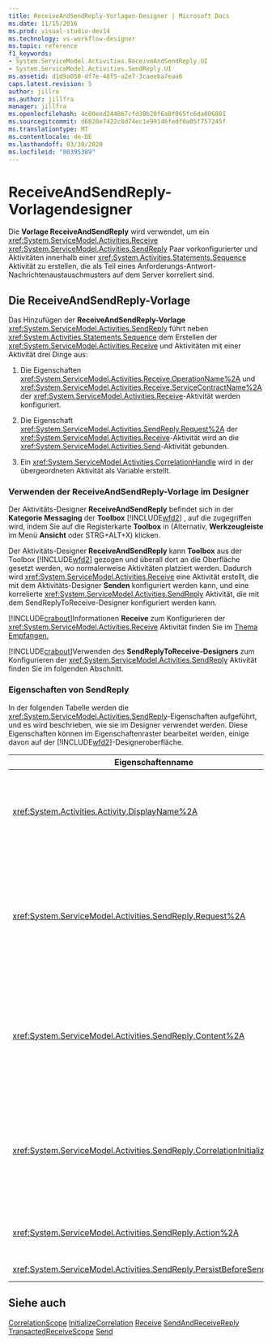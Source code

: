 ```yaml
---
title: ReceiveAndSendReply-Vorlagen-Designer | Microsoft Docs
ms.date: 11/15/2016
ms.prod: visual-studio-dev14
ms.technology: vs-workflow-designer
ms.topic: reference
f1_keywords:
- System.ServiceModel.Activities.ReceiveAndSendReply.UI
- System.ServiceModel.Activities.SendReply.UI
ms.assetid: d1d9a058-df7e-48f5-a2e7-3caeeba7eaa6
caps.latest.revision: 5
author: jillre
ms.author: jillfra
manager: jillfra
ms.openlocfilehash: 4c00eed244867cfd38b20f6a8f065fc6da006801
ms.sourcegitcommit: d6828e7422c8d74ec1e99146fedf0a05f757245f
ms.translationtype: MT
ms.contentlocale: de-DE
ms.lasthandoff: 03/30/2020
ms.locfileid: "80395389"
---
```

# <a name="receiveandsendreply-template-designer"></a>ReceiveAndSendReply-Vorlagendesigner
Die **Vorlage ReceiveAndSendReply** wird verwendet, um ein <xref:System.ServiceModel.Activities.Receive> <xref:System.ServiceModel.Activities.SendReply> Paar vorkonfigurierter und Aktivitäten innerhalb einer <xref:System.Activities.Statements.Sequence> Aktivität zu erstellen, die als Teil eines Anforderungs-Antwort-Nachrichtenaustauschmusters auf dem Server korreliert sind.

## <a name="the-receiveandsendreply-template"></a>Die ReceiveAndSendReply-Vorlage
 Das Hinzufügen der **ReceiveAndSendReply-Vorlage** <xref:System.ServiceModel.Activities.SendReply> führt neben <xref:System.Activities.Statements.Sequence> dem Erstellen der <xref:System.ServiceModel.Activities.Receive> und Aktivitäten mit einer Aktivität drei Dinge aus:

1. Die Eigenschaften <xref:System.ServiceModel.Activities.Receive.OperationName%2A> und <xref:System.ServiceModel.Activities.Receive.ServiceContractName%2A> der <xref:System.ServiceModel.Activities.Receive>-Aktivität werden konfiguriert.

2. Die Eigenschaft <xref:System.ServiceModel.Activities.SendReply.Request%2A> der <xref:System.ServiceModel.Activities.Receive>-Aktivität wird an die <xref:System.ServiceModel.Activities.Send>-Aktivität gebunden.

3. Ein <xref:System.ServiceModel.Activities.CorrelationHandle> wird in der übergeordneten Aktivität als Variable erstellt.

### <a name="using-the-receiveandsendreply-template-designer"></a>Verwenden der ReceiveAndSendReply-Vorlage im Designer
 Der Aktivitäts-Designer **ReceiveAndSendReply** befindet sich in der **Kategorie Messaging** der **Toolbox** [!INCLUDE[wfd2](../includes/wfd2-md.md)] , auf die zugegriffen wird, indem Sie auf die Registerkarte **Toolbox** in (Alternativ, **Werkzeugleiste** im Menü **Ansicht** oder STRG+ALT+X) klicken.

 Der Aktivitäts-Designer **ReceiveAndSendReply** kann **Toolbox** aus der Toolbox [!INCLUDE[wfd2](../includes/wfd2-md.md)] gezogen und überall dort an die Oberfläche gesetzt werden, wo normalerweise Aktivitäten platziert werden. Dadurch wird <xref:System.ServiceModel.Activities.Receive> eine Aktivität erstellt, die mit dem Aktivitäts-Designer **Senden** konfiguriert werden kann, und eine korrelierte <xref:System.ServiceModel.Activities.SendReply> Aktivität, die mit dem SendReplyToReceive-Designer konfiguriert werden kann.

 [!INCLUDE[crabout](../includes/crabout-md.md)]Informationen **Receive** zum Konfigurieren der <xref:System.ServiceModel.Activities.Receive> Aktivität finden Sie im [Thema Empfangen.](../workflow-designer/receive-activity-designer.md)

 [!INCLUDE[crabout](../includes/crabout-md.md)]Verwenden des **SendReplyToReceive-Designers** zum Konfigurieren der <xref:System.ServiceModel.Activities.SendReply> Aktivität finden Sie im folgenden Abschnitt.

### <a name="properties-of-sendreply"></a>Eigenschaften von SendReply
 In der folgenden Tabelle werden die <xref:System.ServiceModel.Activities.SendReply>-Eigenschaften aufgeführt, und es wird beschrieben, wie sie im Designer verwendet werden. Diese Eigenschaften können im Eigenschaftenraster bearbeitet werden, einige davon auf der [!INCLUDE[wfd2](../includes/wfd2-md.md)]-Designeroberfläche.

|                               Eigenschaftenname                                | Erforderlich |                                                                                                                                                                                                                                                                                                                                                      Verwendung                                                                                                                                                                                                                                                                                                                                                       |
|----------------------------------------------------------------------------|----------|------------------------------------------------------------------------------------------------------------------------------------------------------------------------------------------------------------------------------------------------------------------------------------------------------------------------------------------------------------------------------------------------------------------------------------------------------------------------------------------------------------------------------------------------------------------------------------------------------------------------------------------------------------------------------------------------------------------|
|              <xref:System.Activities.Activity.DisplayName%2A>              |  False   |                                                                                                                                                                                            Der optionale Anzeigename der <xref:System.ServiceModel.Activities.SendReply>-Aktivität. Der Standardname lautet SendReplyToReceive.<br /><br /> Obwohl die Verwendung eines nicht standardmäßigen Werts für den benutzerfreundlichen <xref:System.Activities.Activity.DisplayName%2A> nicht zwingend erforderlich ist, wird empfohlen, einen solchen Wert zu verwenden.                                                                                                                                                                                             |
|         <xref:System.ServiceModel.Activities.SendReply.Request%2A>         |   True   | Verweis auf die dieser <xref:System.ServiceModel.Activities.Receive>-Aktivität zugeordnete <xref:System.ServiceModel.Activities.SendReply>-Aktivität. Diese Eigenschaft darf nicht **null**sein. <xref:System.ServiceModel.Activities.Receive>und <xref:System.ServiceModel.Activities.SendReply> Aktivitäten werden zusammen auf dem Server verwendet, um ein Anforderungs-/Antwort-Messagingmuster zu modellieren. Diese Eigenschaft gibt an, welche <xref:System.ServiceModel.Activities.Send>-Aktivität zugeordnet wird. Im Designer können Sie diese Eigenschaft nicht bearbeiten, da sie automatisch an die <xref:System.ServiceModel.Activities.Send>-Aktivität gebunden wird, anhand der Sie die <xref:System.ServiceModel.Activities.SendReply>-Aktivität erstellt haben. |
|         <xref:System.ServiceModel.Activities.SendReply.Content%2A>         |  False   |                       Gibt die zu empfangende Nachricht oder den zu empfangenden Parameterinhalt an. Dies kann entweder eine <xref:System.ServiceModel.Activities.ReceiveMessageContent>-Aktivität oder eine <xref:System.ServiceModel.Activities.ReceiveParametersContent>-Aktivität sein. Bearbeiten Sie diese Eigenschaft, indem Sie auf die Ellipsenschaltfläche neben dem Feld **Inhalt** im Eigenschaftenraster klicken oder auf die **Definition...** Neben der **Inhaltsbeschriftung** auf der Oberfläche **des Aktivitäts-Designers empfangen.** Beide zeigen das Dialogfeld **Inhaltsdefinition** an. [!INCLUDE[crabout](../includes/crabout-md.md)]Wie Sie dieses Feld verwenden, finden Sie im Thema [Dialogfeld Inhaltsdefinition.](../workflow-designer/content-definition-dialog-box.md)                       |
| <xref:System.ServiceModel.Activities.SendReply.CorrelationInitializers%2A> |  False   |            Gibt die Auflistung von <xref:System.ServiceModel.Activities.CorrelationInitializer>-Objekten an, die mehrere <xref:System.ServiceModel.Activities.CorrelationHandle>-Objekte initialisiert, die diese <xref:System.ServiceModel.Activities.Receive>-Aktivität im Workflow konfigurieren. Klicken Sie auf die Schaltfläche <xref:System.ServiceModel.Activities.SendReply.CorrelationInitializers%2A> Auslassung neben der Eigenschaft im Eigenschaftenraster, um das Dialogfeld **Korrelationsinitialisierer hinzufügen** zu öffnen. [!INCLUDE[crabout](../includes/crabout-md.md)]In diesem Feld finden Sie weitere Informationen zum [Dialogfeld "Hinzufügen von CorrelationInitializers".](../workflow-designer/add-correlationinitializers-dialog-box.md)            |
|         <xref:System.ServiceModel.Activities.SendReply.Action%2A>          |  False   |                                                                                                                                                                                                                                              Gibt den Aktionsheader der Nachricht an. Ist er nicht explizit festgelegt, lautet sein Standardwert:<br /><br /> `https://tempuri.org/{service contract namespace}/{service contract name}/{operation name}`                                                                                                                                                                                                                                              |
|    <xref:System.ServiceModel.Activities.SendReply.PersistBeforeSend%2A>    |  False   |                                                                                                                                                                                                                                                                                          Gibt an, ob die Workflowinstanz beibehalten werden soll, bevor die Antwortnachricht gesendet wird. Der Standardwert ist **false**.                                                                                                                                                                                                                                                                                           |

## <a name="see-also"></a>Siehe auch
 [CorrelationScope](../workflow-designer/correlationscope-activity-designer.md) [InitializeCorrelation](../workflow-designer/initializecorrelation-activity-designer.md) [Receive](../workflow-designer/receive-activity-designer.md) [SendAndReceiveReply](../workflow-designer/sendandreceivereply-template-designer.md) [TransactedReceiveScope](../workflow-designer/transactedreceivescope-activity-designer.md) [Send](../workflow-designer/send-activity-designer.md)